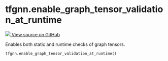 # tfgnn.enable_graph_tensor_validation_at_runtime

<!-- Insert buttons and diff -->

<a target="_blank" href="https://github.com/tensorflow/gnn/tree/master/tensorflow_gnn/graph/graph_constants.py#L150-L155">
<img src="https://www.tensorflow.org/images/GitHub-Mark-32px.png" /> View source
on GitHub </a>

Enables both static and runtime checks of graph tensors.

<pre class="devsite-click-to-copy prettyprint lang-py tfo-signature-link">
<code>tfgnn.enable_graph_tensor_validation_at_runtime()
</code></pre>

<!-- Placeholder for "Used in" -->
